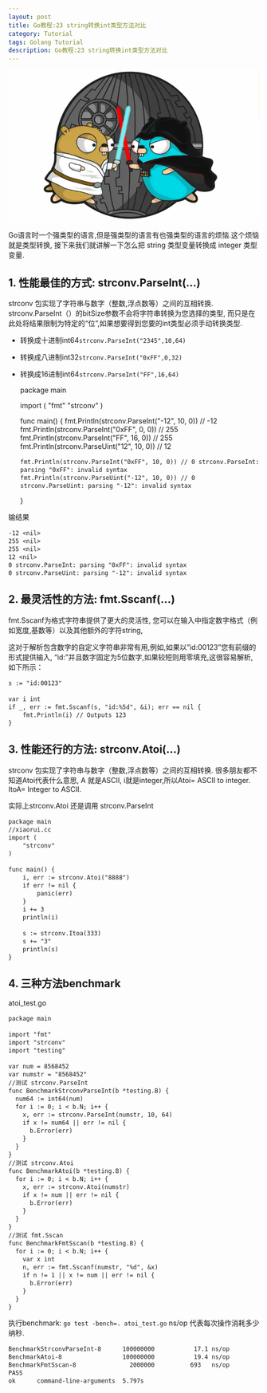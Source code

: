 ```yaml
---
layout: post
title: Go教程:23 string转换int类型方法对比
category: Tutorial
tags: Golang Tutorial
description: Go教程:23 string转换int类型方法对比
---
```


![Go教程:23 string转换int类型方法对比](/assets/image/golang_fight.png)

Go语言时一个强类型的语言,但是强类型的语言有也强类型的语言的烦恼.这个烦恼就是类型转换, 接下来我们就讲解一下怎么把 string 类型变量转换成 integer 类型变量.

1\. 性能最佳的方式: strconv.ParseInt(…)
--------------------------------

strconv 包实现了字符串与数字（整数,浮点数等）之间的互相转换. strconv.ParseInt（）的bitSize参数不会将字符串转换为您选择的类型, 而只是在此处将结果限制为特定的“位”,如果想要得到您要的int类型必须手动转换类型.

*   转换成十进制int64`strconv.ParseInt("2345",10,64)`
*   转换成八进制int32`strconv.ParseInt("0xFF",0,32)`
*   转换成16进制int64`strconv.ParseInt("FF",16,64)`

    package main

    import (
    "fmt"
    "strconv"
    )

    func main() {
    fmt.Println(strconv.ParseInt("-12", 10, 0)) // -12 <nil>
    fmt.Println(strconv.ParseInt("0xFF", 0, 0)) // 255 <nil>
    fmt.Println(strconv.ParseInt("FF", 16, 0))  // 255 <nil>
    fmt.Println(strconv.ParseUint("12", 10, 0))  // 12 <nil>

    	fmt.Println(strconv.ParseInt("0xFF", 10, 0)) // 0 strconv.ParseInt: parsing "0xFF": invalid syntax
    	fmt.Println(strconv.ParseUint("-12", 10, 0)) // 0 strconv.ParseUint: parsing "-12": invalid syntax
    }


输结果

    -12 <nil>
    255 <nil>
    255 <nil>
    12 <nil>
    0 strconv.ParseInt: parsing "0xFF": invalid syntax
    0 strconv.ParseUint: parsing "-12": invalid syntax


2\. 最灵活性的方法: fmt.Sscanf(…)
--------------------------

fmt.Sscanf为格式字符串提供了更大的灵活性, 您可以在输入中指定数字格式（例如宽度,基数等）以及其他额外的字符string,

这对于解析包含数字的自定义字符串非常有用,例如,如果以”id:00123”您有前缀的形式提供输入, “id:”并且数字固定为5位数字,如果较短则用零填充,这很容易解析,如下所示：

    s := "id:00123"
    
    var i int
    if _, err := fmt.Sscanf(s, "id:%5d", &i); err == nil {
        fmt.Println(i) // Outputs 123
    }


3\. 性能还行的方法: strconv.Atoi(…)
----------------------------

strconv 包实现了字符串与数字（整数,浮点数等）之间的互相转换. 很多朋友都不知道Atoi代表什么意思, A 就是ASCII, i就是integer,所以Atoi= ASCII to integer. ItoA= Integer to ASCII.

实际上strconv.Atoi 还是调用 strconv.ParseInt

    package main
    //xiaorui.cc      
    import (
        "strconv"
    )
     
    func main() {
        i, err := strconv.Atoi("8888")
        if err != nil {
            panic(err)
        }
        i += 3
        println(i)
          
        s := strconv.Itoa(333)
        s += "3"
        println(s)
    }


4\. 三种方法benchmark
-----------------

atoi_test.go

    package main
    
    import "fmt"
    import "strconv"
    import "testing"
    
    var num = 8568452
    var numstr = "8568452"
    //测试 strconv.ParseInt
    func BenchmarkStrconvParseInt(b *testing.B) {
      num64 := int64(num)
      for i := 0; i < b.N; i++ {
        x, err := strconv.ParseInt(numstr, 10, 64)
        if x != num64 || err != nil {
          b.Error(err)
        }
      }
    }
    //测试 strconv.Atoi
    func BenchmarkAtoi(b *testing.B) {
      for i := 0; i < b.N; i++ {
        x, err := strconv.Atoi(numstr)
        if x != num || err != nil {
          b.Error(err)
        }
      }
    }
    //测试 fmt.Sscan
    func BenchmarkFmtSscan(b *testing.B) {
      for i := 0; i < b.N; i++ {
        var x int
        n, err := fmt.Sscanf(numstr, "%d", &x)
        if n != 1 || x != num || err != nil {
          b.Error(err)
        }
      }
    }


执行benchmark: `go test -bench=. atoi_test.go` ns/op 代表每次操作消耗多少纳秒.

    BenchmarkStrconvParseInt-8      100000000           17.1 ns/op
    BenchmarkAtoi-8                 100000000           19.4 ns/op
    BenchmarkFmtSscan-8               2000000          693   ns/op
    PASS
    ok      command-line-arguments  5.797s
    

